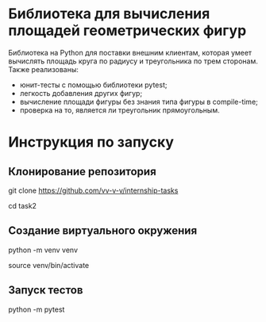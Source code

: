 # **Библиотека для вычисления площадей геометрических фигур**

Библиотека на Python для поставки внешним клиентам, которая умеет вычислять площадь круга по радиусу и треугольника по трем сторонам. 
Также реализованы:
- юнит-тесты с помощью библиотеки pytest;
- легкость добавления других фигур;
- вычисление площади фигуры без знания типа фигуры в compile-time;
- проверка на то, является ли треугольник прямоугольным.

# **Инструкция по запуску**
## Клонирование репозитория
git clone https://github.com/vv-v-v/internship-tasks

cd task2

## Создание виртуального окружения
python -m venv venv

source venv/bin/activate

## Запуск тестов
python -m pytest
